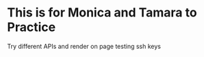 # This is for Monica and Tamara to Practice

Try different APIs and render on page
testing ssh keys

